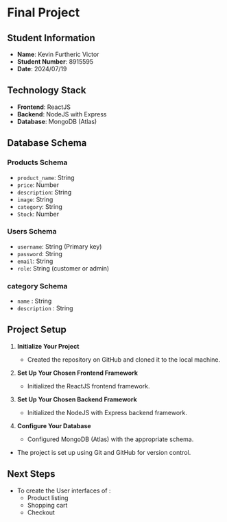 # Final Project

## Student Information

- **Name**: Kevin Furtheric Victor
- **Student Number**: 8915595
- **Date**: 2024/07/19

## Technology Stack

- **Frontend**: ReactJS
- **Backend**: NodeJS with Express
- **Database**: MongoDB (Atlas)

## Database Schema

### Products Schema

- `product_name`: String
- `price`: Number
- `description`: String
- `image`: String
- `category`: String
- `Stock`: Number

### Users Schema

- `username`: String (Primary key)
- `password`: String
- `email`: String
- `role`: String (customer or admin)

### category Schema

- `name` : String
- `description` : String

## Project Setup

1. **Initialize Your Project**

   - Created the repository on GitHub and cloned it to the local machine.

2. **Set Up Your Chosen Frontend Framework**

   - Initialized the ReactJS frontend framework.

3. **Set Up Your Chosen Backend Framework**

   - Initialized the NodeJS with Express backend framework.

4. **Configure Your Database**
   - Configured MongoDB (Atlas) with the appropriate schema.

- The project is set up using Git and GitHub for version control.

## Next Steps

- To create the User interfaces of :
  - Product listing
  - Shopping cart
  - Checkout

